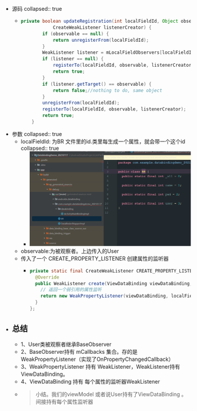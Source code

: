 - 源码
  collapsed:: true
	- ```java
	  private boolean updateRegistration(int localFieldId, Object observable,
	              CreateWeakListener listenerCreator) {
	          if (observable == null) {
	              return unregisterFrom(localFieldId);
	          }
	          WeakListener listener = mLocalFieldObservers[localFieldId];
	          if (listener == null) {
	              registerTo(localFieldId, observable, listenerCreator);
	              return true;
	          }
	          if (listener.getTarget() == observable) {
	              return false;//nothing to do, same object
	          }
	          unregisterFrom(localFieldId);
	          registerTo(localFieldId, observable, listenerCreator);
	          return true; 
	      }
	  ```
- 参数
  collapsed:: true
	- localFieldId: 为BR 文件里的id.类里每生成一个属性，就会带一个这个id
	  collapsed:: true
		- ![image.png](../assets/image_1691657414272_0.png)
	- observable:为被观察者。上边传入的User
	- 传入了一个 CREATE_PROPERTY_LISTENER 创建属性的监听器
		- ```java
		  private static final CreateWeakListener CREATE_PROPERTY_LISTENER = new CreateWeakListener() {
		    @Override
		    public WeakListener create(ViewDataBinding viewDataBinding, int localFieldId) {
		      // 返回一个弱引用的属性监听
		      return new WeakPropertyListener(viewDataBinding, localFieldId).getListener();
		    }
		  };
		  ```
- ## 总结
	- 1、User类被观察者继承BaseObserver
	- 2、BaseObserver持有 mCallbacks 集合。存的是WeakPropertyListener（实现了OnPropertyChangedCallback）
	- 3、WeakPropertyListener 持有 WeakListener，WeakListener持有ViewDataBinding。
	- 4、ViewDataBinding 持有 每个属性的监听器WeakListener
	- > 小结。我们的viewModel 或者说User持有了ViewDataBinding 。间接持有每个属性监听器